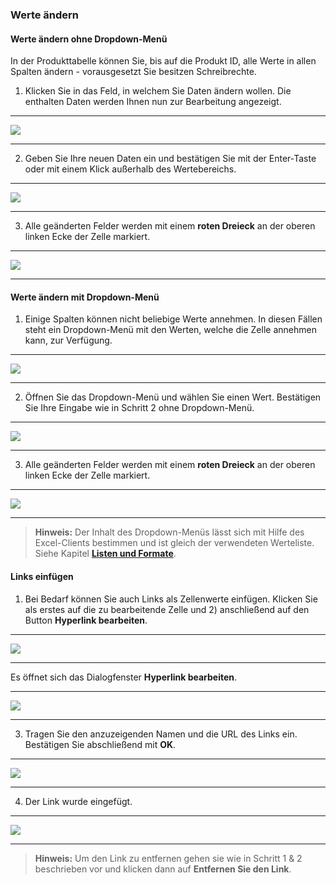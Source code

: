 ### Werte ändern

#### Werte ändern ohne Dropdown-Menü

In der Produkttabelle können Sie, bis auf die Produkt ID, alle Werte in allen Spalten ändern - vorausgesetzt Sie besitzen Schreibrechte.

1) Klicken Sie in das Feld, in welchem Sie Daten ändern wollen. Die enthalten Daten werden Ihnen nun zur Bearbeitung angezeigt.

---
![](/Pictures/Web-Client/Produktlinie/Produktübersicht/Produkttabellenbereich/Werte-aendern/werte_aendern_1.png)

---

2) Geben Sie Ihre neuen Daten ein und bestätigen Sie mit der Enter-Taste oder mit einem Klick außerhalb des Wertebereichs.

---
![](/Pictures/Web-Client/Produktlinie/Produktübersicht/Produkttabellenbereich/Werte-aendern/werte_aendern_2.png)

---

3) Alle geänderten Felder werden mit einem **roten Dreieck** an der oberen linken Ecke der Zelle markiert.

---
![](/Pictures/Web-Client/Produktlinie/Produktübersicht/Produkttabellenbereich/Werte-aendern/werte_aendern_3.png)

---

#### Werte ändern mit Dropdown-Menü

1) Einige Spalten können nicht beliebige Werte annehmen. In diesen Fällen steht ein Dropdown-Menü mit den Werten, welche die Zelle annehmen kann, zur Verfügung.

---
![](/Pictures/Web-Client/Produktlinie/Produktübersicht/Produkttabellenbereich/Werte-aendern/werte_aendern_4.png)

---

2) Öffnen Sie das Dropdown-Menü und wählen Sie einen Wert. Bestätigen Sie Ihre Eingabe wie in Schritt 2 ohne Dropdown-Menü.

---
![](/Pictures/Web-Client/Produktlinie/Produktübersicht/Produkttabellenbereich/Werte-aendern/werte_aendern_5.png)

---

3) Alle geänderten Felder werden mit einem **roten Dreieck** an der oberen linken Ecke der Zelle markiert.

---
![](/Pictures/Web-Client/Produktlinie/Produktübersicht/Produkttabellenbereich/Werte-aendern/werte_aendern_6.png)

---

>**Hinweis:** Der Inhalt des Dropdown-Menüs lässt sich mit Hilfe des Excel-Clients bestimmen und ist gleich der verwendeten Werteliste. Siehe Kapitel [**Listen und Formate**](/der-excel-client/listen-und-formate.md).


<!---


#### Werte ändern mit FlexSearch


#### Werte ändern mit FlexAction


-->


#### Links einfügen

1) Bei Bedarf können Sie auch Links als Zellenwerte einfügen. Klicken Sie als erstes auf die zu bearbeitende Zelle und 2) anschließend auf den Button **Hyperlink bearbeiten**.

---
![](/Pictures/Web-Client/Produktlinie/Produktübersicht/Produkttabellenbereich/Werte-aendern/werte_aendern_7.png)

---

Es öffnet sich das Dialogfenster **Hyperlink bearbeiten**.

---
![](/Pictures/Web-Client/Produktlinie/Produktübersicht/Produkttabellenbereich/Werte-aendern/werte_aendern_8.png)

---

3) Tragen Sie den anzuzeigenden Namen und die URL des Links ein. Bestätigen Sie abschließend mit **OK**.

---
![](/Pictures/Web-Client/Produktlinie/Produktübersicht/Produkttabellenbereich/Werte-aendern/werte_aendern_9.png)

---

4) Der Link wurde eingefügt.

---
![](/Pictures/Web-Client/Produktlinie/Produktübersicht/Produkttabellenbereich/Werte-aendern/werte_aendern_10.png)

---

>**Hinweis:** Um den Link zu entfernen gehen sie wie in Schritt 1 & 2 beschrieben vor und klicken dann auf **Entfernen Sie den Link**.


<!---


>**Hinweis 2:** Damit der Link auch als solcher in der Datenbank gespeichert wird, müssen Sie vorher die Herkunft der Spalte auf **Link** umschalten. Siehe Kapitel [Herkunft ändern](/der-excel-client/templates/template-konfigurieren/herkunft-andern.md).


-->
